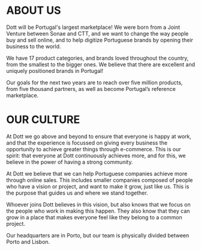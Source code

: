 # ABOUT US


Dott will be Portugal's largest marketplace! We were born from a Joint Venture between Sonae and CTT, and we want to change the way people buy and sell online, and to help digitize Portuguese brands by opening their business to the world.

We have 17 product categories, and brands loved throughout the country, from the smallest to the bigger ones. We believe that there are excellent and uniquely positioned brands in Portugal!

Our goals for the next two years are to reach over five million products, from five thousand partners, as well as become Portugal’s reference marketplace.

# OUR CULTURE

At Dott we go above and beyond to ensure that everyone is happy at work, and that the experience is focussed on giving every business the opportunity to achieve greater things through e-commerce. This is our spirit: that everyone at Dott continuously achieves more, and for this, we believe in the power of having a strong community.

At Dott we believe that we can help Portuguese companies achieve more through online sales. This includes smaller companies composed of people who have a vision or project, and want to make it grow, just like us. This is the purpose that guides us and where we stand together.

Whoever joins Dott believes in this vision, but also knows that we focus on the people who work in making this happen. They also know that they can grow in a place that makes everyone feel like they belong to a common project.

Our headquarters are in Porto, but our team is physically divided between Porto and Lisbon.

